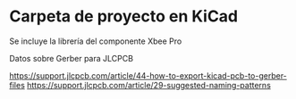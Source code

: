 # Carpeta de proyecto en KiCad
Se incluye la librería del componente Xbee Pro

Datos sobre Gerber para JLCPCB

https://support.jlcpcb.com/article/44-how-to-export-kicad-pcb-to-gerber-files
https://support.jlcpcb.com/article/29-suggested-naming-patterns
